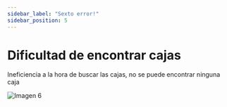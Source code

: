 ```yaml
---
sidebar_label: "Sexto error!"
sidebar_position: 5
---
```

# Dificultad de encontrar cajas
Ineficiencia a la hora de buscar las cajas, no se puede encontrar ninguna caja 

![Imagen 6](/static/img/Imagen6.png)
